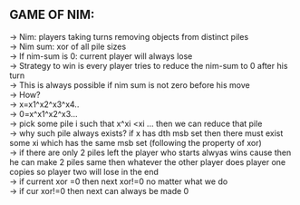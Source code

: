 **GAME OF NIM:**
--

-> Nim: players taking turns removing objects from distinct piles\
-> Nim sum: xor of all pile sizes\
-> If nim-sum is 0: current player will always lose\
-> Strategy to win is every player tries to reduce the nim-sum to 0 after his turn\
-> This is always possible if nim sum is not zero before his move\
-> How?\
-> x=x1^x2^x3^x4..\
-> 0=x^x1^x2^x3...\
-> pick some pile i such that x^xi <xi ... then we can reduce that pile \
-> why such pile always exists? if x has dth msb set then there must exist some xi which has the same msb set (following the property of xor)\
-> if there are only 2 piles left the player who starts alwyas wins cause then he can make 2 piles same then whatever the other player does player one copies so player two will lose in the end\
-> if current xor =0 then next xor!=0 no matter what we do\
-> if cur xor!=0 then next can always be made 0
